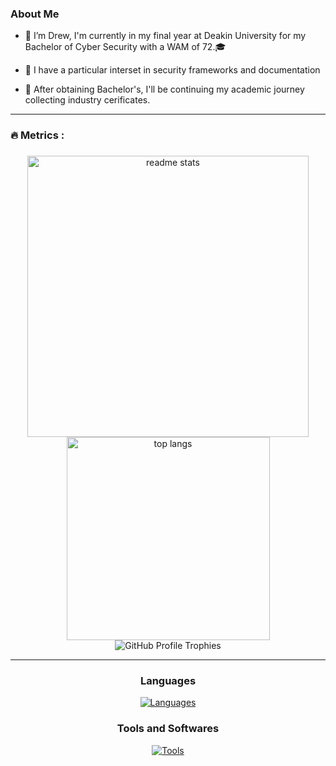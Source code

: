 <!--
![[Introduction Image#invert_W]](Figures/intro.png) 
<div align="center">
  <a href="https://www.linkedin.com/in/dr3w-b4k3r" target="_blank">
    <span style="margin: 0 15px;">
      <img src="Figures/linkedin.png" style="height: 35px;" alt="linkedin logo" />
    </span>
  </a>
  <a href="https://www.youtube.com/@B4k35/" target="_blank">
    <span style="margin: 0 15px;">
      <img src="Figures/youtube.png" style="height: 35px;" alt="youtube logo" />
    </span>
  </a>
  <a href="https://b4k35.github.io/" target="_blank">
    <span style="margin: 0 15px;">
      <img src="Figures/portfolio.png" style="height: 35px;" alt="portfolio logo" />
    </span>
  </a>
</div>

-->

### About Me

- 👋 I’m Drew, I'm currently in my final year at Deakin University for my Bachelor of Cyber Security with a WAM of 72.🎓 

- 🎯 I have a particular interset in security frameworks and documentation 

- 🚀 After obtaining Bachelor's, I'll be continuing my academic journey collecting industry cerificates.

---

<h3 align="left">🔥   Metrics :</h3>

###

<div align="center">
    <img width="450" align="center" style="display: inline-block; vertical-align: top;" src="https://github-readme-stats-hvpm.vercel.app/api?username=B4k35&count_private=true&show_icons=true&theme=material-palenight&rank_icon=github&border_radius=10" alt="readme stats" />
    <img width="325" align="center" style="display: inline-block; vertical-align: top;" src="https://github-readme-stats-hvpm.vercel.app/api/top-langs/?username=B4k35&&langs_count=12&layout=compact&theme=material-palenight&border_radius=10&size_weight=0.5&count_weight=0.5" alt="top langs" />
</div>

<div align="center">
    <img src="https://github-profile-trophy.vercel.app/?username=B4k35&theme=onedark&row=1" alt="GitHub Profile Trophies" style="max-width: 100%;" />
</div>

---

<div align="center">
  <h3>Languages</h3>
  <a href="https://skillicons.dev">
    <img src="https://skillicons.dev/icons?i=bash,cpp,cs,dotnet,md,py,react,js,java" alt="Languages"/>
  </a>
</div>


<div align="center">
    <h3>Tools and Softwares</h3>
    <a href="https://skillicons.dev">
      <img src="https://skillicons.dev/icons?i=aws,azure,docker,git,github,kali,linux,regex,ubuntu,vscode,vsstudio,windows" alt="Tools"/>
    </a>
</div>

